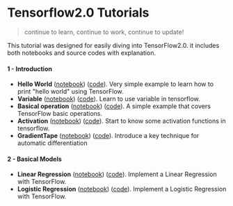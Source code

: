 
# Tensorflow2.0 Tutorials

> continue to learn, continue to work, continue to update!

This tutorial was designed for easily diving into TensorFlow2.0.  it includes both notebooks and source codes with explanation.

#### 1 - Introduction
- **Hello World** ([notebook](1-Introduction/helloworld.ipynb)) ([code](1-Introduction/helloworld.py)). Very simple example to learn how to print "hello world" using TensorFlow.
- **Variable** ([notebook](1-Introduction/variable.ipynb)) ([code](1-Introduction/variable.py)). Learn to use variable in tensorflow.
- **Basical operation** ([notebook](1-Introduction/basic_operations.ipynb)) ([code](1-Introduction/basic_operations.py)). A simple example that covers TensorFlow basic operations.
- **Activation** ([notebook](1-Introduction/activation.ipynb)) ([code](1-Introduction/activation.py)). Start to know some activation functions in tensorflow.
- **GradientTape** ([notebook](1-Introduction/GradientTape.ipynb)) ([code](1-Introduction/GradientTape.py)). Introduce a key technique for automatic differentiation

#### 2 - Basical Models
- **Linear Regression** ([notebook](2-Basical_Models/Linear_Regression.ipynb)) ([code](2-Basical_Models/Linear_Regression.py)). Implement a Linear Regression with TensorFlow.
- **Logistic Regression** ([notebook](2-Basical_Models/Logistic_Regression.ipynb)) ([code](2-Basical_Models/Logistic_Regression.py)). Implement a Logistic Regression with TensorFlow.

